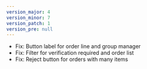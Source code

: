 ```yaml
---
version_major: 4
version_minor: 7
version_patch: 1
version_pre: null
---
```


- Fix: Button label for order line and group manager
- Fix: Filter for verification required and order list
- Fix: Reject button for orders with many items

